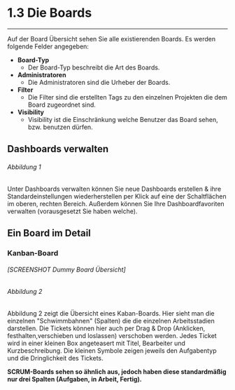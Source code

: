 # 1.3 Die Boards

---

Auf der Board Übersicht sehen Sie alle existierenden Boards. Es werden folgende Felder angegeben:

* **Board-Typ**
  * Der Board-Typ beschreibt die Art des Boards.
* **Administratoren**
  * Die Administratoren sind die Urheber der Boards.
* **Filter**
  * Die Filter sind die erstellten Tags zu den einzelnen Projekten die dem Board zugeordnet sind.
* **Visibility**
  * Visibility ist die Einschränkung welche Benutzer das Board sehen, bzw. benutzen dürfen.

## Dashboards verwalten

###### _Abbildung 1_

Unter Dashboards verwalten können Sie neue Dashboards erstellen & ihre Standardeinstellungen wiederherstellen per Klick auf eine der Schaltflächen im oberen, rechten Bereich. Außerdem können Sie Ihre Dashboardfavoriten verwalten \(vorausgesetzt Sie haben welche\).

## Ein Board im Detail

### Kanban-Board

###### \[SCREENSHOT Dummy Board Übersicht\]

###### _Abbildung 2_

Abbildung 2 zeigt die Übersicht eines Kaban-Boards. Hier sieht man die einzelnen "Schwimmbahnen" \(Spalten\) die die einzelnen Arbeitsstadien darstellen. Die Tickets können hier auch per Drag & Drop \(Anklicken, festhalten,verschieben und loslassen\) verschoben werden. Jedes Ticket wird in einer kleinen Box angeteasert mit Titel, Bearbeiter und Kurzbeschreibung. Die kleinen Symbole zeigen jeweils den Aufgabentyp und die Dringlichkeit des Tickets.

**SCRUM-Boards sehen so ähnlich aus, jedoch haben diese standardmäßig nur drei Spalten \(Aufgaben, in Arbeit, Fertig\).**


